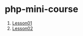 # php-mini-course

1. [Lesson01](https://github.com/RomanVaskov/php-mini-course/tree/lesson01)
2. [Lesson02](https://github.com/RomanVaskov/php-mini-course/tree/lesson02)
